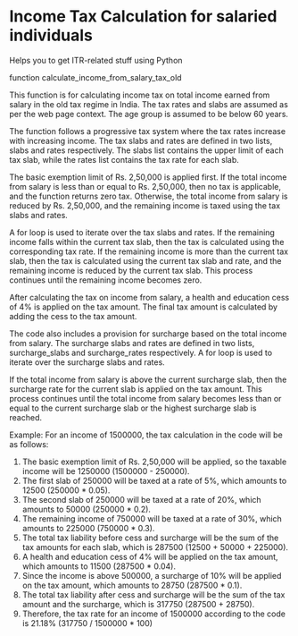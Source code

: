 # Income Tax Calculation for salaried individuals

Helps you to get ITR-related stuff using Python

function calculate_income_from_salary_tax_old

This function is for calculating income tax on total income earned from salary in the old tax regime in India. The tax rates and slabs are assumed as per the web page context. The age group is assumed to be below 60 years.
  
The function follows a progressive tax system where the tax rates increase with increasing income. The tax slabs and rates are defined in two lists, slabs and rates respectively. The slabs list contains the upper limit of each tax slab, while the rates list contains the tax rate for each slab.
  
The basic exemption limit of Rs. 2,50,000 is applied first. If the total income from salary is less than or equal to Rs. 2,50,000, then no tax is applicable, and the function returns zero tax. Otherwise, the total income from salary is reduced by Rs. 2,50,000, and the remaining income is taxed using the tax slabs and rates.
  
A for loop is used to iterate over the tax slabs and rates. If the remaining income falls within the current tax slab, then the tax is calculated using the corresponding tax rate. If the remaining income is more than the current tax slab, then the tax is calculated using the current tax slab and rate, and the remaining income is reduced by the current tax slab. This process continues until the remaining income becomes zero.
  
After calculating the tax on income from salary, a health and education cess of 4% is applied on the tax amount. The final tax amount is calculated by adding the cess to the tax amount.
  
The code also includes a provision for surcharge based on the total income from salary. The surcharge slabs and rates are defined in two lists, surcharge_slabs and surcharge_rates respectively. A for loop is used to iterate over the surcharge slabs and rates. 
  
If the total income from salary is above the current surcharge slab, then the surcharge rate for the current slab is applied on the tax amount. This process continues until the total income from salary becomes less than or equal to the current surcharge slab or the highest surcharge slab is reached.
  
Example:
For an income of 1500000, the tax calculation in the code will be as follows:
  
1. The basic exemption limit of Rs. 2,50,000 will be applied, so the taxable income will be 1250000 (1500000 - 250000).
2. The first slab of 250000 will be taxed at a rate of 5%, which amounts to 12500 (250000 * 0.05).
3. The second slab of 250000 will be taxed at a rate of 20%, which amounts to 50000 (250000 * 0.2).
4. The remaining income of 750000 will be taxed at a rate of 30%, which amounts to 225000 (750000 * 0.3).
5. The total tax liability before cess and surcharge will be the sum of the tax amounts for each slab, which is 287500 (12500 + 50000 + 225000).
6. A health and education cess of 4% will be applied on the tax amount, which amounts to 11500 (287500 * 0.04).
7. Since the income is above 500000, a surcharge of 10% will be applied on the tax amount, which amounts to 28750 (287500 * 0.1).
8. The total tax liability after cess and surcharge will be the sum of the tax amount and the surcharge, which is 317750 (287500 + 28750).
9. Therefore, the tax rate for an income of 1500000 according to the code is 21.18% (317750 / 1500000 * 100)